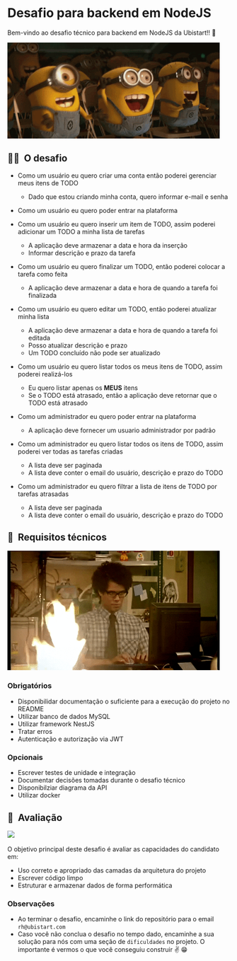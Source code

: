 # Desafio para backend em NodeJS

Bem-vindo ao desafio técnico para backend em NodeJS da Ubistart!! :raised_hands:

![](./docs/celebration.gif)

## :man_technologist: &nbsp;O desafio

* Como um usuário eu quero criar uma conta então poderei gerenciar meus itens de TODO
  - Dado que estou criando minha conta, quero informar e-mail e senha

* Como um usuário eu quero poder entrar na plataforma

* Como um usuário eu quero inserir um item de TODO, assim poderei adicionar um TODO a minha lista de tarefas

  - A aplicação deve armazenar a data e hora da inserção
  - Informar descrição e prazo da tarefa

* Como um usuário eu quero finalizar um TODO, então poderei colocar a tarefa como feita

  - A aplicação deve armazenar a data e hora de quando a tarefa foi finalizada

* Como um usuário eu quero editar um TODO, então poderei atualizar minha lista
 
  - A aplicação deve armazenar a data e hora de quando a tarefa foi editada
  - Posso atualizar descrição e prazo
  - Um TODO concluído não pode ser atualizado

* Como um usuário eu quero listar todos os meus itens de TODO, assim poderei realizá-los

  - Eu quero listar apenas os **MEUS** itens
  - Se o TODO está atrasado, então a aplicação deve retornar que o TODO está atrasado

* Como um administrador eu quero poder entrar na plataforma

  - A aplicação deve fornecer um usuario administrador por padrão

* Como um administrador eu quero listar todos os itens de TODO, assim poderei ver todas as tarefas criadas

  - A lista deve ser paginada
  - A lista deve conter o email do usuário, descrição e prazo do TODO

* Como um administrador eu quero filtrar a lista de itens de TODO por tarefas atrasadas

  - A lista deve ser paginada
  - A lista deve conter o email do usuário, descrição e prazo do TODO

## :wrench: &nbsp;Requisitos técnicos

![](./docs/requisitos.gif)
### Obrigatórios

* Disponibilidar documentação o suficiente para a execução do projeto no README
* Utilizar banco de dados MySQL
* Utilizar framework NestJS
* Tratar erros
* Autenticação e autorização via JWT

### Opcionais

* Escrever testes de unidade e integração
* Documentar decisões tomadas durante o desafio técnico
* Disponibilziar diagrama da API
* Utilizar docker
## :eyes: &nbsp;Avaliação 

![](./docs/avaliacao.gif)

O objetivo principal deste desafio é avaliar as capacidades do candidato em:

* Uso correto e apropriado das camadas da arquitetura do projeto
* Escrever código limpo
* Estruturar e armazenar dados de forma performática


### Observações
 
* Ao terminar o desafio, encaminhe o link do repositório para o email `rh@ubistart.com`
* Caso você não conclua o desafio no tempo dado, encaminhe a sua solução para nós com uma seção de `dificuldades` no projeto. O importante é vermos o que você conseguiu construir :v: :grin: 